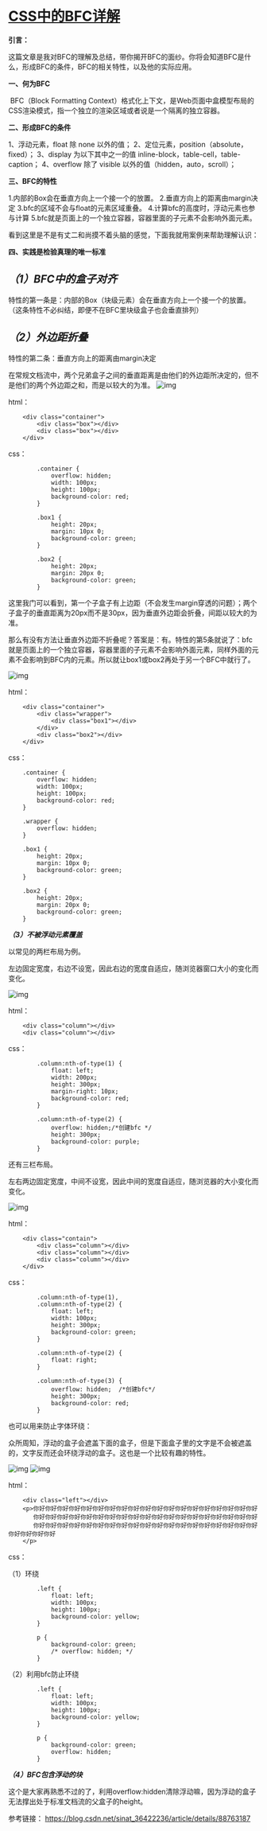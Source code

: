 # [CSS中的BFC详解](https://www.cnblogs.com/chen-cong/p/7862832.html)

**引言：**

这篇文章是我对BFC的理解及总结，带你揭开BFC的面纱。你将会知道BFC是什么，形成BFC的条件，BFC的相关特性，以及他的实际应用。

**一、何为BFC**

​    BFC（Block Formatting Context）格式化上下文，是Web页面中盒模型布局的CSS渲染模式，指一个独立的渲染区域或者说是一个隔离的独立容器。

**二、形成BFC的条件**

   1、浮动元素，float 除 none 以外的值； 
   2、定位元素，position（absolute，fixed）； 
   3、display 为以下其中之一的值 inline-block，table-cell，table-caption； 
   4、overflow 除了 visible 以外的值（hidden，auto，scroll）；

**三、BFC的特性**

   1.内部的Box会在垂直方向上一个接一个的放置。
   2.垂直方向上的距离由margin决定
   3.bfc的区域不会与float的元素区域重叠。
   4.计算bfc的高度时，浮动元素也参与计算
   5.bfc就是页面上的一个独立容器，容器里面的子元素不会影响外面元素。

看到这里是不是有丈二和尚摸不着头脑的感觉，下面我就用案例来帮助理解认识：

**四、实践是检验真理的唯一标准**

## *（1）BFC中的盒子对齐*

特性的第一条是：内部的Box（块级元素）会在垂直方向上一个接一个的放置。（这条特性不必纠结，即便不在BFC里块级盒子也会垂直排列）

 

## *（2）外边距折叠*

特性的第二条：垂直方向上的距离由margin决定

在常规文档流中，两个兄弟盒子之间的垂直距离是由他们的外边距所决定的，但不是他们的两个外边距之和，而是以较大的为准。
![img](https://images2017.cnblogs.com/blog/948888/201711/948888-20171119213530124-1270666391.png)

html：

```
    <div class="container">
        <div class="box"></div>
        <div class="box"></div>
    </div>
```

css：

```
        .container {
            overflow: hidden;
            width: 100px;
            height: 100px;
            background-color: red;
        }
        
        .box1 {
            height: 20px;
            margin: 10px 0;
            background-color: green;
        }
        
        .box2 {
            height: 20px;
            margin: 20px 0;
            background-color: green;
        }
```



 这里我门可以看到，第一个子盒子有上边距（不会发生margin穿透的问题）；两个子盒子的垂直距离为20px而不是30px，因为垂直外边距会折叠，间距以较大的为准。

 那么有没有方法让垂直外边距不折叠呢？答案是：有。特性的第5条就说了：bfc就是页面上的一个独立容器，容器里面的子元素不会影响外面元素，同样外面的元素不会影响到BFC内的元素。所以就让box1或box2再处于另一个BFC中就行了。

![img](https://images2017.cnblogs.com/blog/948888/201711/948888-20171119214603984-522419798.png)

html：



```
    <div class="container">
        <div class="wrapper">
            <div class="box1"></div>
        </div>
        <div class="box2"></div>
    </div>
```



css：

```
    .container {
        overflow: hidden;
        width: 100px;
        height: 100px;
        background-color: red;
    }
    
    .wrapper {
        overflow: hidden;
    }
    
    .box1 {
        height: 20px;
        margin: 10px 0;
        background-color: green;
    }
    
    .box2 {
        height: 20px;
        margin: 20px 0;
        background-color: green;
    }
```



***（3）不被浮动元素覆盖*** 

以常见的两栏布局为例。

左边固定宽度，右边不设宽，因此右边的宽度自适应，随浏览器窗口大小的变化而变化。

![img](https://images2017.cnblogs.com/blog/948888/201711/948888-20171119221124124-157922272.png)

html：

```
    <div class="column"></div>
    <div class="column"></div>
```

css：



```
        .column:nth-of-type(1) {
            float: left;
            width: 200px;
            height: 300px;
            margin-right: 10px;
            background-color: red;
        }
        
        .column:nth-of-type(2) {
            overflow: hidden;/*创建bfc */
            height: 300px;
            background-color: purple;
        }
```



还有三栏布局。

左右两边固定宽度，中间不设宽，因此中间的宽度自适应，随浏览器的大小变化而变化。

![img](https://images2017.cnblogs.com/blog/948888/201711/948888-20171119224204765-1347734437.png)

html：

```
    <div class="contain">
        <div class="column"></div>
        <div class="column"></div>
        <div class="column"></div>
    </div>
```

css：



```
        .column:nth-of-type(1),
        .column:nth-of-type(2) {
            float: left;
            width: 100px;
            height: 300px;
            background-color: green;
        }
        
        .column:nth-of-type(2) {
            float: right;
        }
        
        .column:nth-of-type(3) {
            overflow: hidden;  /*创建bfc*/
            height: 300px;
            background-color: red;
        }
```



也可以用来防止字体环绕：

众所周知，浮动的盒子会遮盖下面的盒子，但是下面盒子里的文字是不会被遮盖的，文字反而还会环绕浮动的盒子。这也是一个比较有趣的特性。

![img](https://images2017.cnblogs.com/blog/948888/201711/948888-20171119222632796-1452266331.png)       ![img](https://images2017.cnblogs.com/blog/948888/201711/948888-20171119222701452-741699368.png)

html：

```
    <div class="left"></div>
    <p>你好你好你好你好你好你好你好你好你好你好你好你好你好你好你好你好你好你好你好
       你好你好你好你好你好你好你好你好你好你好你好你好你好你好你好你好你好你好你好
       你好你好你好你好你好你好你好你好你好你好你好你好你好你好你好你好你好你好你好你好你好你好你好
    </p>
```

css：

（1）环绕



```
        .left {
            float: left;
            width: 100px;
            height: 100px;
            background-color: yellow;
        }
        
        p {
            background-color: green;
            /* overflow: hidden; */
        }
```



（2）利用bfc防止环绕



```
        .left {
            float: left;
            width: 100px;
            height: 100px;
            background-color: yellow;
        }
        
        p {
            background-color: green;
            overflow: hidden;
        }
```



***（4）BFC包含浮动的块***

这个是大家再熟悉不过的了，利用overflow:hidden清除浮动嘛，因为浮动的盒子无法撑出处于标准文档流的父盒子的height。


参考链接： https://blog.csdn.net/sinat_36422236/article/details/88763187